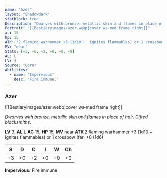 ```yaml
---
name: "Azer"
layout: "Shadowdark"
statblock: true
Description: "Dwarves with bronze, metallic skin and flames in place of hair. Gifted blacksmiths."
Portrait: "[[Bestiaryimages/azer.webp|cover ws-med frame right]]"
ac: 15
hp: 15
ATK: "2 flaming warhammer +3 (1d10 +  ignites flammables) or 1 crossbow (far) +0 (1d6)"
MV: "near"
Stats: [+3, +0, +2, +0, +0, +0]
AL: L
LV: 3
Source: "Core"
Abilities:
  - name: "Impervious"
    desc: "Fire immune."
---
```


### Azer

![[Bestiaryimages/azer.webp|cover ws-med frame right]]

_Dwarves with bronze, metallic skin and flames in place of hair. Gifted blacksmiths._

**LV** 3, **AL** L
**AC** 15, **HP** 15, **MV** near
**ATK** 2 flaming warhammer +3 (1d10 +  ignites flammables) or 1 crossbow (far) +0 (1d6)

|  S  |  D  |  C  |  I  |  W  |  Ch  |
|:---:|:---:|:---:|:---:|:---:|:----:|
| +3 | +0 | +2 | +0 | +0 | +0 |

**Impervious:** Fire immune.

